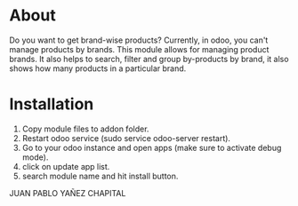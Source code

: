 About
============
Do you want to get brand-wise products? Currently, in odoo, you can't manage products by brands. This module allows for managing product brands. It also helps to search, filter and group by-products by brand, it also shows how many products in a particular brand.


Installation
============
1) Copy module files to addon folder.
2) Restart odoo service (sudo service odoo-server restart).
3) Go to your odoo instance and open apps (make sure to activate debug mode).
4) click on update app list.
5) search module name and hit install button.

JUAN PABLO YAÑEZ CHAPITAL
